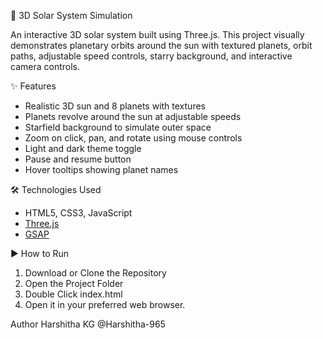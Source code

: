 🌌 3D Solar System Simulation

An interactive 3D solar system built using Three.js. This project visually demonstrates planetary orbits around the sun with textured planets, orbit paths, adjustable speed controls, starry background, and interactive camera controls.

✨ Features

- Realistic 3D sun and 8 planets with textures
- Planets revolve around the sun at adjustable speeds
- Starfield background to simulate outer space
- Zoom on click, pan, and rotate using mouse controls
- Light and dark theme toggle
- Pause and resume button
- Hover tooltips showing planet names

🛠️ Technologies Used

- HTML5, CSS3, JavaScript
- [Three.js](https://threejs.org/)
- [GSAP](https://greensock.com/gsap/)

▶️ How to Run

1. Download or Clone the Repository
2. Open the Project Folder
3. Double Click index.html
4. Open it in your preferred web browser.

Author
Harshitha KG
@Harshitha-965
